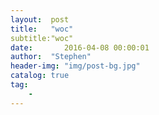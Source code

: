 ```yaml
---
layout:  post
title:   "woc"
subtitle:"woc"
date:       2016-04-08 00:00:01
author:  "Stephen"
header-img: "img/post-bg.jpg"
catalog: true
tag:
    - 
---
```

